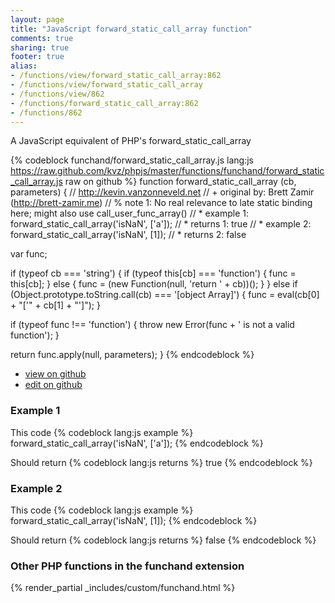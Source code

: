 ```yaml
---
layout: page
title: "JavaScript forward_static_call_array function"
comments: true
sharing: true
footer: true
alias:
- /functions/view/forward_static_call_array:862
- /functions/view/forward_static_call_array
- /functions/view/862
- /functions/forward_static_call_array:862
- /functions/862
---
```

<!-- Generated by Rakefile:build -->
A JavaScript equivalent of PHP's forward_static_call_array

{% codeblock funchand/forward_static_call_array.js lang:js https://raw.github.com/kvz/phpjs/master/functions/funchand/forward_static_call_array.js raw on github %}
function forward_static_call_array (cb, parameters) {
  // http://kevin.vanzonneveld.net
  // +   original by: Brett Zamir (http://brett-zamir.me)
  // %          note 1: No real relevance to late static binding here; might also use call_user_func_array()
  // *     example 1: forward_static_call_array('isNaN', ['a']);
  // *     returns 1: true
  // *     example 2: forward_static_call_array('isNaN', [1]);
  // *     returns 2: false

  var func;

  if (typeof cb === 'string') {
    if (typeof this[cb] === 'function') {
      func = this[cb];
    } else {
      func = (new Function(null, 'return ' + cb))();
    }
  }
  else if (Object.prototype.toString.call(cb) === '[object Array]') {
    func = eval(cb[0] + "['" + cb[1] + "']");
  }

  if (typeof func !== 'function') {
    throw new Error(func + ' is not a valid function');
  }

  return func.apply(null, parameters);
}
{% endcodeblock %}

 - [view on github](https://github.com/kvz/phpjs/blob/master/functions/funchand/forward_static_call_array.js)
 - [edit on github](https://github.com/kvz/phpjs/edit/master/functions/funchand/forward_static_call_array.js)

### Example 1
This code
{% codeblock lang:js example %}
forward_static_call_array('isNaN', ['a']);
{% endcodeblock %}

Should return
{% codeblock lang:js returns %}
true
{% endcodeblock %}

### Example 2
This code
{% codeblock lang:js example %}
forward_static_call_array('isNaN', [1]);
{% endcodeblock %}

Should return
{% codeblock lang:js returns %}
false
{% endcodeblock %}


### Other PHP functions in the funchand extension
{% render_partial _includes/custom/funchand.html %}
